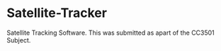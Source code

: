 # Satellite-Tracker
Satellite Tracking Software.  This was submitted as apart of the CC3501 Subject.
